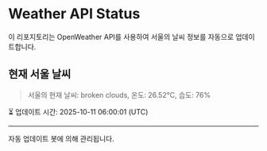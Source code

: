 
# Weather API Status

이 리포지토리는 OpenWeather API를 사용하여 서울의 날씨 정보를 자동으로 업데이트합니다.

## 현재 서울 날씨
> 서울의 현재 날씨: broken clouds, 온도: 26.52°C, 습도: 76%

⏳ 업데이트 시간: 2025-10-11 06:00:01 (UTC)

---
자동 업데이트 봇에 의해 관리됩니다.
